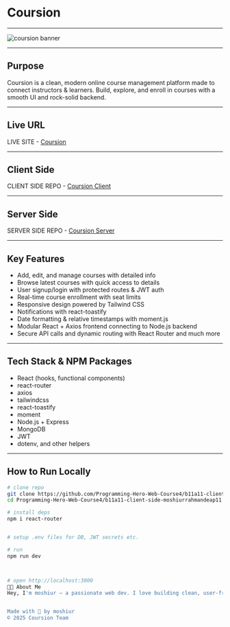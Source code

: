 #  Coursion

---

![coursion banner](https://i.postimg.cc/D08T9TBk/cb.jpg)  


---

##  Purpose

Coursion is a clean, modern online course management platform made to connect instructors & learners. Build, explore, and enroll in courses with a smooth UI and rock-solid backend.

---

##  Live URL

LIVE SITE - [Coursion](https://coursion-9faf6.web.app/)

---

##  Client Side

CLIENT SIDE REPO - [Coursion Client](https://github.com/Programming-Hero-Web-Course4/b11a11-client-side-moshiurrahmandeap11.git)

---
##  Server Side

SERVER SIDE REPO - [Coursion Server](https://github.com/Programming-Hero-Web-Course4/b11a11-server-side-moshiurrahmandeap11)

---

##  Key Features

- Add, edit, and manage courses with detailed info
- Browse latest courses with quick access to details
- User signup/login with protected routes & JWT auth
- Real-time course enrollment with seat limits
- Responsive design powered by Tailwind CSS
- Notifications with react-toastify
- Date formatting & relative timestamps with moment.js
- Modular React + Axios frontend connecting to Node.js backend
- Secure API calls and dynamic routing with React Router
and much more
---

##  Tech Stack & NPM Packages

- React (hooks, functional components)  
- react-router 
- axios  
- tailwindcss  
- react-toastify  
- moment  
- Node.js + Express  
- MongoDB  
- JWT  
- dotenv, and other helpers  

---

##  How to Run Locally

```bash
# clone repo
git clone https://github.com/Programming-Hero-Web-Course4/b11a11-client-side-moshiurrahmandeap11.git
cd Programming-Hero-Web-Course4/b11a11-client-side-moshiurrahmandeap11

# install deps
npm i react-router


# setup .env files for DB, JWT secrets etc.

# run 
npm run dev



# open http://localhost:3000
👨‍💻 About Me
Hey, I'm moshiur — a passionate web dev. I love building clean, user-friendly apps with React & Node. Always open to collabs & new ideas!


Made with 💜 by moshiur
© 2025 Coursion Team
